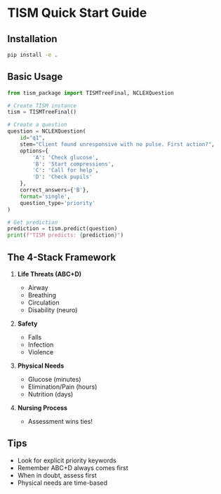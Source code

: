 # TISM Quick Start Guide

## Installation

```bash
pip install -e .
```

## Basic Usage

```python
from tism_package import TISMTreeFinal, NCLEXQuestion

# Create TISM instance
tism = TISMTreeFinal()

# Create a question
question = NCLEXQuestion(
    id="q1",
    stem="Client found unresponsive with no pulse. First action?",
    options={
        'A': 'Check glucose',
        'B': 'Start compressions',
        'C': 'Call for help',
        'D': 'Check pupils'
    },
    correct_answers={'B'},
    format='single',
    question_type='priority'
)

# Get prediction
prediction = tism.predict(question)
print(f"TISM predicts: {prediction}")
```

## The 4-Stack Framework

1. **Life Threats (ABC+D)**
   - Airway
   - Breathing
   - Circulation
   - Disability (neuro)

2. **Safety**
   - Falls
   - Infection
   - Violence

3. **Physical Needs**
   - Glucose (minutes)
   - Elimination/Pain (hours)
   - Nutrition (days)

4. **Nursing Process**
   - Assessment wins ties!

## Tips

- Look for explicit priority keywords
- Remember ABC+D always comes first
- When in doubt, assess first
- Physical needs are time-based